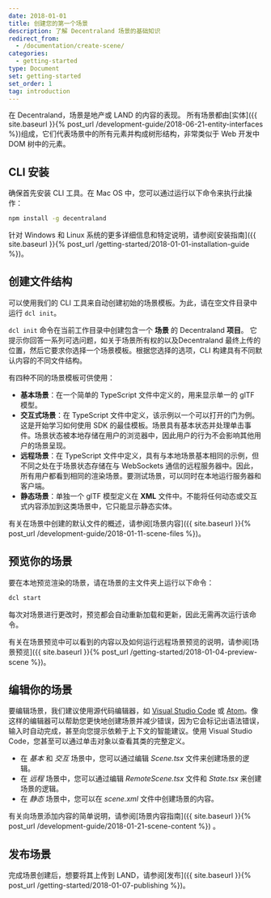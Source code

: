 ```yaml
---
date: 2018-01-01
title: 创建您的第一个场景
description: 了解 Decentraland 场景的基础知识
redirect_from:
  - /documentation/create-scene/
categories:
  - getting-started
type: Document
set: getting-started
set_order: 1
tag: introduction
---
```


在 Decentraland，场景是地产或 LAND 的内容的表现。 所有场景都由[实体]({{ site.baseurl }}{% post_url /development-guide/2018-06-21-entity-interfaces %})组成，它们代表场景中的所有元素并构成树形结构，非常类似于 Web 开发中 DOM 树中的元素。

## CLI 安装

确保首先安装 CLI 工具。在 Mac OS 中，您可以通过运行以下命令来执行此操作：

```bash
npm install -g decentraland
```

针对 Windows 和 Linux 系统的更多详细信息和特定说明，请参阅[安装指南]({{ site.baseurl }}{% post_url /getting-started/2018-01-01-installation-guide %})。

## 创建文件结构

可以使用我们的 CLI 工具来自动创建初始的场景模板。为此，请在空文件目录中运行 `dcl init`。

`dcl init` 命令在当前工作目录中创建包含一个 **场景** 的 Decentraland **项目**。
它提示你回答一系列可选问题，如关于场景所有权的以及Decentraland 最终上传的位置，然后它要求你选择一个场景模板。根据您选择的选项，CLI 构建具有不同默认内容的不同文件结构。

有四种不同的场景模板可供使用：

- **基本场景**：在一个简单的 TypeScript 文件中定义的，用来显示单一的 glTF 模型。
 - **交互式场景**：在 TypeScript 文件中定义，该示例以一个可以打开的门为例。这是开始学习如何使用 SDK 的最佳模板。场景具有基本状态并处理单击事件。场景状态被本地存储在用户的浏览器中，因此用户的行为不会影响其他用户的场景呈现。
- **远程场景**：在 TypeScript 文件中定义，具有与本地场景基本相同的示例，但不同之处在于场景状态存储在与 WebSockets 通信的远程服务器中。因此，所有用户都看到相同的渲染场景。要测试场景，可以同时在本地运行服务器和客户端。 
- **静态场景**：单独一个 glTF 模型定义在 **XML** 文件中。不能将任何动态或交互式内容添加到这类场景中，它只能显示静态实体。

有关在场景中创建的默认文件的概述，请参阅[场景内容]({{ site.baseurl }}{% post_url /development-guide/2018-01-11-scene-files %})。

## 预览你的场景

要在本地预览渲染的场景，请在场景的主文件夹上运行以下命令：

```bash
dcl start
```

每次对场景进行更改时，预览都会自动重新加载和更新，因此无需再次运行该命令。

有关在场景预览中可以看到的内容以及如何运行远程场景预览的说明，请参阅[场景预览]({{ site.baseurl }}{% post_url /getting-started/2018-01-04-preview-scene %})。

## 编辑你的场景

要编辑场景，我们建议使用源代码编辑器，如 [Visual Studio Code](https://code.visualstudio.com/) 或 [Atom](https://atom.io/)。像这样的编辑器可以帮助您更快地创建场景并减少错误，因为它会标记出语法错误，输入时自动完成，甚至向您提示依赖于上下文的智能建议。使用 Visual Studio Code，您甚至可以通过单击对象以查看其类的完整定义。

- 在 _基本_ 和 _交互_ 场景中，您可以通过编辑 _Scene.tsx_ 文件来创建场景的逻辑。
- 在 _远程_ 场景中，您可以通过编辑 _RemoteScene.tsx_ 文件和 _State.tsx_ 来创建场景的逻辑。
- 在 _静态_ 场景中，您可以在 _scene.xml_ 文件中创建场景的内容。

有关向场景添加内容的简单说明，请参阅[场景内容指南]({{ site.baseurl }}{% post_url /development-guide/2018-01-21-scene-content %}) 。


## 发布场景

完成场景创建后，想要将其上传到 LAND，请参阅[发布]({{ site.baseurl }}{% post_url /getting-started/2018-01-07-publishing %})。
